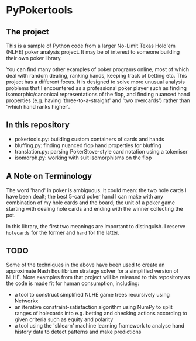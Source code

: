 # PyPokertools

## The project

This is a sample of Python code from a larger No-Limit Texas Hold'em (NLHE)
poker analysis project. It may be of interest to someone building their own
poker library.

You can find many other examples of poker programs online, most of which deal
with random dealing, ranking hands, keeping track of betting etc. This project
has a different focus. It is designed to solve more unusual analysis problems
that I encountered as a professional poker player such as finding
isomorphic/canonical representations of the flop, and finding nuanced hand
properties (e.g. having 'three-to-a-straight' and 'two overcards') rather than
'which hand ranks higher'.

## In this repository

- pokertools.py: building custom containers of cards and hands
- bluffing.py: finding nuanced flop hand properties for bluffing
- translation.py: parsing PokerStove-style card notation using a tokeniser
- isomorph.py: working with suit isomorphisms on the flop

## A Note on Terminology

The word 'hand' in poker is ambiguous. It could mean: the two hole cards I have
been dealt; the best 5-card poker hand I can make with any combination of my
hole cards and the board; the unit of a poker game starting with dealing hole
cards and ending with the winner collecting the pot.

In this library, the first two meanings are important to distinguish. I reserve
`holecards` for the former and `hand` for the latter.

## TODO

Some of the techniques in the above have been used to create an approximate
Nash Equilibrium strategy solver for a simplified version of NLHE. More examples
from that project will be released to this repository as the code is made fit
for human consumption, including:

- a tool to construct simplified NLHE game trees recursively using Networkx
- an iterative constraint-satisfaction algorithm using NumPy to split ranges
of holecards into e.g. betting and checking actions according to given criteria
such as equity and polarity
- a tool using the 'sklearn' machine learning framework to analyse hand
history data to detect patterns and make predictions
